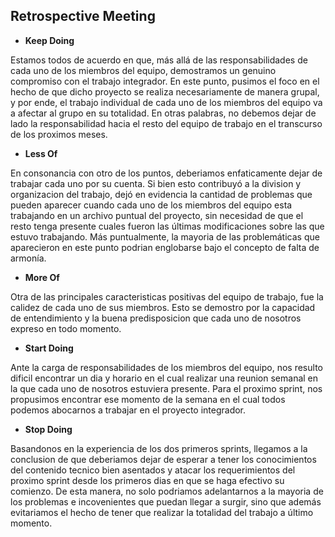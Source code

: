 ## Retrospective Meeting

* **Keep Doing**

Estamos todos de acuerdo en que, más allá de las responsabilidades de cada uno de los miembros del equipo, demostramos un genuino compromiso con el trabajo integrador. En este punto, pusimos el foco en el hecho de que dicho proyecto se realiza necesariamente de manera grupal, y por ende, el trabajo individual de cada uno de los miembros del equipo va a afectar al grupo en su totalidad. En otras palabras, no debemos dejar de lado la responsabilidad hacia el resto del equipo de trabajo en el transcurso de los proximos meses.

* **Less Of**

En consonancia con otro de los puntos, deberiamos enfaticamente dejar de trabajar cada uno por su cuenta. Si bien esto contribuyó a la division y organizacion del trabajo, dejó en evidencia la cantidad de problemas que pueden aparecer cuando cada uno de los miembros del equipo esta trabajando en un archivo puntual del proyecto, sin necesidad de que el resto tenga presente cuales fueron las últimas modificaciones sobre las que estuvo trabajando. Más puntualmente, la mayoria de las problemáticas que aparecieron en este punto podrian englobarse bajo el concepto de falta de armonía.

* **More Of**

Otra de las principales caracteristicas positivas del equipo de trabajo, fue la calidez de cada uno de sus miembros. Esto se demostro por la capacidad de entendimiento y la buena predisposicion que cada uno de nosotros expreso en todo momento.

* **Start Doing**

Ante la carga de responsabilidades de los miembros del equipo, nos resulto dificil encontrar un dia y horario en el cual realizar una reunion semanal en la que cada uno de nosotros estuviera presente. Para el proximo sprint, nos propusimos encontrar ese momento de la semana en el cual todos podemos abocarnos a trabajar en el proyecto integrador.

* **Stop Doing**

Basandonos en la experiencia de los dos primeros sprints, llegamos a la conclusion de que deberiamos dejar de esperar a tener los conocimientos del contenido tecnico bien asentados y atacar los requerimientos del proximo sprint desde los primeros dias en que se haga efectivo su comienzo. De esta manera, no solo podriamos adelantarnos a la mayoria de los problemas e incovenientes que puedan llegar a surgir, sino que además evitariamos el hecho de tener que realizar la totalidad del trabajo a último momento.
